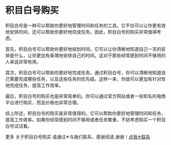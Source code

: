 # 积目白号购买

积目白号是一种可以帮助你更好地管理时间和任务的工具。它不仅可以让你更有效地安排时间，还可以帮助你更好地完成任务。因此，积目白号的购买非常值得考虑。

首先，积目白号可以帮助你更好地规划时间。它可以让你清晰地知道自己一天的安排是什么，让你更加有条理地安排自己的时间。这对于那些经常感到时间不够用的人来说非常有用。

其次，积目白号可以帮助你更好地完成任务。通过积目白号，你可以清晰地知道自己需要完成哪些任务，以及这些任务的优先级。这样一来，你就可以更加有针对性地完成任务，提高工作效率。

最后，积目白号的购买也是非常简单的。你可以通过官方网站或者一些知名的电商平台进行购买，而且价格也非常合理。

综上所述，积目白号的购买是非常值得的。它可以帮助你更好地管理时间和任务，提高工作效率。如果你经常感到时间不够用或者任务繁重，不妨考虑购买一个积目白号试试看。

更多 关于积目白号购买 请通过✈与我们联系，感谢阅读,谢谢！[点我✈联系](https://lm.k02.cc)